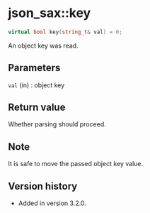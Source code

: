 # json_sax::key

```cpp
virtual bool key(string_t& val) = 0;
```

An object key was read.

## Parameters

`val` (in)
:   object key

## Return value

Whether parsing should proceed.

## Note

It is safe to move the passed object key value.

## Version history

- Added in version 3.2.0.
